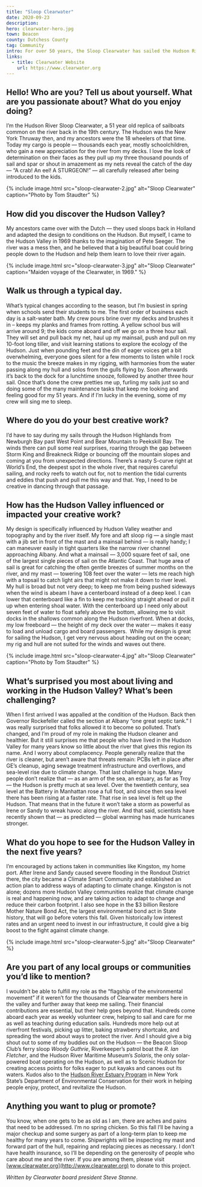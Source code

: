 ```yaml
---
title: "Sloop Clearwater"
date: 2020-09-23
description:
hero: clearwater-hero.jpg
town: Beacon
county: Dutchess County
tag: Community
intro: For over 50 years, the Sloop Clearwater has sailed the Hudson River, building awareness and advocating for the region's precious environment.
links:
  - title: Clearwater Website
    url: https://www.clearwater.org
---
```


## Hello! Who are you? Tell us about yourself. What are you passionate about? What do you enjoy doing?

I’m the Hudson River Sloop Clearwater, a 51 year old replica of sailboats common on the river back in the 19th century. The Hudson was the New York Thruway then, and my ancestors were the 18 wheelers of that time. Today my cargo is people — thousands each year, mostly schoolchildren, who gain a new appreciation for the river from my decks. I love the look of determination on their faces as they pull up my three thousand pounds of sail and spar or shout in amazement as my nets reveal the catch of the day — “A crab! An eel! A STURGEON!” — all carefully released after being introduced to the kids.

{% include image.html src="sloop-clearwater-2.jpg" alt="Sloop Clearwater" caption="Photo by Tom Staudter" %}

## How did you discover the Hudson Valley?

My ancestors came over with the Dutch — they used sloops back in Holland and adapted the design to conditions on the Hudson. But myself, I came to the Hudson Valley in 1969 thanks to the imagination of Pete Seeger. The river was a mess then, and he believed that a big beautiful boat could bring people down to the Hudson and help them learn to love their river again.

{% include image.html src="sloop-clearwater-3.jpg" alt="Sloop Clearwater" caption="Maiden voyage of the Clearwater, in 1969." %}

## Walk us through a typical day.

What’s typical changes according to the season, but I’m busiest in spring when schools send their students to me. The first order of business each day is a salt-water bath. My crew pours brine over my decks and brushes it in – keeps my planks and frames from rotting. A yellow school bus will arrive around 9; the kids come aboard and off we go on a three hour sail. They will set and pull back my net, haul up my mainsail, push and pull on my 10-foot long tiller, and visit learning stations to explore the ecology of the Hudson. Just when pounding feet and the din of eager voices get a bit overwhelming, everyone goes silent for a few moments to listen while I rock to the music the breeze makes in my rigging, with harmonies from the water passing along my hull and solos from the gulls flying by. Soon afterwards it’s back to the dock for a lunchtime snooze, followed by another three hour sail. Once that’s done the crew pretties me up, furling my sails just so and doing some of the many maintenance tasks that keep me looking and feeling good for my 51 years. And if I’m lucky in the evening, some of my crew will sing me to sleep.

## Where do you do your best creative work?

I’d have to say during my sails through the Hudson Highlands from Newburgh Bay past West Point and Bear Mountain to Peekskill Bay. The winds there can pull some real surprises, roaring through the gap between Storm King and Breakneck Ridge or bouncing off the mountain slopes and coming at you from unexpected directions. There’s a nasty S-curve right at World’s End, the deepest spot in the whole river, that requires careful sailing, and rocky reefs to watch out for, not to mention the tidal currents and eddies that push and pull me this way and that. Yep, I need to be creative in dancing through that passage.

## How has the Hudson Valley influenced or impacted your creative work?

My design is specifically influenced by Hudson Valley weather and topography and by the river itself. My fore and aft sloop rig — a single mast with a jib set in front of the mast and a mainsail behind — is really handy; I can maneuver easily in tight quarters like the narrow river channel approaching Albany. And what a mainsail — 3,000 square feet of sail, one of the largest single pieces of sail on the Atlantic Coast. That huge area of sail is great for catching the often gentle breezes of summer months on the river, and my mast — towering 108 feet over the water — lets me reach high with a topsail to catch light airs that might not make it down to river level. My hull is broad but not very deep; to keep me from being pushed sideways when the wind is abeam I have a centerboard instead of a deep keel. I can lower that centerboard like a fin to keep me tracking straight ahead or pull it up when entering shoal water. With the centerboard up I need only about seven feet of water to float safely above the bottom, allowing me to visit docks in the shallows common along the Hudson riverfront. When at docks, my low freeboard — the height of my deck over the water — makes it easy to load and unload cargo and board passengers.  While my design is great for sailing the Hudson, I get very nervous about heading out on the ocean; my rig and hull are not suited for the winds and waves out there.

{% include image.html src="sloop-clearwater-4.jpg" alt="Sloop Clearwater" caption="Photo by Tom Staudter" %}

## What’s surprised you most about living and working in the Hudson Valley? What’s been challenging?

When I first arrived I was appalled at the condition of the Hudson. Back then Governor Rockefeller called the section at Albany “one great septic tank.” I was really surprised that folks allowed it to become so polluted. That’s changed, and I’m proud of my role in making the Hudson cleaner and healthier. But it still surprises me that people who have lived in the Hudson Valley for many years know so little about the river that gives this region its name. And I worry about complacency. People generally realize that the river is cleaner, but aren’t aware that threats remain: PCBs left in place after GE’s cleanup, aging sewage treatment infrastructure and overflows, and sea-level rise due to climate change. That last challenge is huge. Many people don’t realize that — as an arm of the sea, an estuary, as far as Troy — the Hudson is pretty much at sea level. Over the twentieth century, sea level at the Battery in Manhattan rose a full foot, and since then sea level there has been rising at a faster rate. That rise in sea level is felt up the Hudson. That means that in the future it won’t take a storm as powerful as Irene or Sandy to wreak havoc along the river. And that said, scientists have recently shown that — as predicted — global warming has made hurricanes stronger.

## What do you hope to see for the Hudson Valley in the next five years?

I’m encouraged by actions taken in communities like Kingston, my home port. After Irene and Sandy caused severe flooding in the Rondout District there, the city became a Climate Smart Community and established an action plan to address ways of adapting to climate change. Kingston is not alone; dozens more Hudson Valley communities realize that climate change is real and happening now, and are taking action to adapt to change and reduce their carbon footprint. I also see hope in the $3 billion Restore Mother Nature Bond Act, the largest environmental bond act in State history, that will go before voters this fall. Given historically low interest rates and an urgent need to invest in our infrastructure, it could give a big boost to the fight against climate change.

{% include image.html src="sloop-clearwater-5.jpg" alt="Sloop Clearwater" %}

## Are you part of any local groups or communities you’d like to mention?

I wouldn’t be able to fulfill my role as the “flagship of the environmental movement” if it weren’t for the thousands of Clearwater members here in the valley and further away that keep me sailing. Their financial contributions are essential, but their help goes beyond that. Hundreds come aboard each year as weekly volunteer crew, helping to sail and care for me as well as teaching during education sails. Hundreds more help out at riverfront festivals, picking up litter, baking strawberry shortcake, and spreading the word about ways to protect the river. And I should give a big shout out to some of my buddies out on the Hudson — the Beacon Sloop Club’s ferry sloop _Woody Guthrie_, Riverkeeper’s patrol boat the _R. Ian Fletcher_, and the Hudson River Maritime Museum’s _Solaris_, the only solar-powered boat operating on the Hudson, as well as to Scenic Hudson for creating access points for folks eager to put kayaks and canoes out its waters. Kudos also to the [Hudson River Estuary Program](https://www.dec.ny.gov/lands/4920.html) in New York State’s Department of Environmental Conservation for their work in helping people enjoy, protect, and revitalize the Hudson.

## Anything you want to plug or promote?

You know, when one gets to be as old as I am, there are aches and pains that need to be addressed. I’m no spring chicken. So this fall I’ll be having a major checkup and some surgery as part of a long-term plan to keep me healthy for many years to come. Shipwrights will be inspecting my mast and forward part of the hull, repairing and replacing pieces as necessary. I don’t have health insurance, so I’ll be depending on the generosity of people who care about me and the river. If you are among them, please visit [www.clearwater.org](http://www.clearwater.org) to donate to this project.

_Written by Clearwater board president Steve Stanne_.
